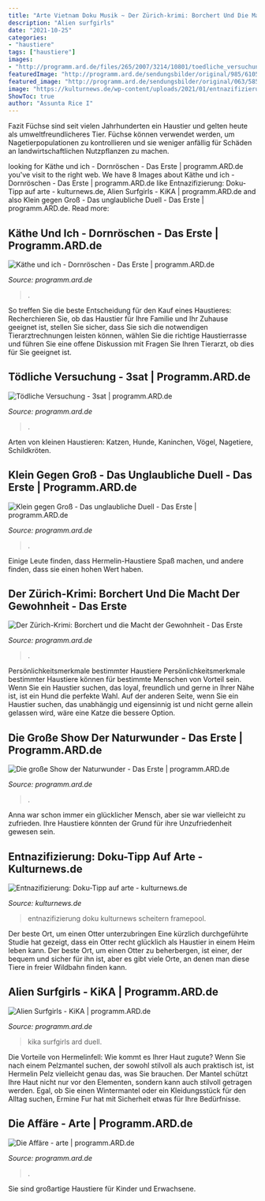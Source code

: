 ```yaml
---
title: "Arte Vietnam Doku Musik ~ Der Zürich-krimi: Borchert Und Die Macht Der Gewohnheit"
description: "Alien surfgirls"
date: "2021-10-25"
categories:
- "haustiere"
tags: ["haustiere"]
images:
- "http://programm.ard.de/files/265/2007/3214/10801/toedliche_versuchung_950.jpg"
featuredImage: "http://programm.ard.de/sendungsbilder/original/985/6105971985.c37065ef-edbd-4280-9686-ec7075980d79.jpeg"
featured_image: "http://programm.ard.de/sendungsbilder/original/063/5851772063.d0e96c2c-25ea-4160-9e39-f7eb575c3e14.jpeg"
image: "https://kulturnews.de/wp-content/uploads/2021/01/entnazifizierung-700x462.jpg"
ShowToc: true
author: "Assunta Rice I"
---
```



Fazit
Füchse sind seit vielen Jahrhunderten ein Haustier und gelten heute als umweltfreundlicheres Tier. Füchse können verwendet werden, um Nagetierpopulationen zu kontrollieren und sie weniger anfällig für Schäden an landwirtschaftlichen Nutzpflanzen zu machen.

	

		
looking for Käthe und ich - Dornröschen - Das Erste | programm.ARD.de you've visit to the right web. We have 8 Images about Käthe und ich - Dornröschen - Das Erste | programm.ARD.de like Entnazifizierung: Doku-Tipp auf arte - kulturnews.de, Alien Surfgirls - KiKA | programm.ARD.de and also Klein gegen Groß - Das unglaubliche Duell - Das Erste | programm.ARD.de. Read more:
		
    
## Käthe Und Ich - Dornröschen - Das Erste | Programm.ARD.de

<img loading=lazy src="http://programm.ard.de/sendungsbilder/original/985/6105971985.c37065ef-edbd-4280-9686-ec7075980d79.jpeg" onerror="this.onerror=null;this.src='https://tse3.mm.bing.net/th?id=OIP.UtGQei56ApTMMSRC5ybgXAHaEK&amp;pid=15.1';" alt="Käthe und ich - Dornröschen - Das Erste | programm.ARD.de">

_Source: programm.ard.de_

>. 

	

So treffen Sie die beste Entscheidung für den Kauf eines Haustieres: Recherchieren Sie, ob das Haustier für Ihre Familie und Ihr Zuhause geeignet ist, stellen Sie sicher, dass Sie sich die notwendigen Tierarztrechnungen leisten können, wählen Sie die richtige Haustierrasse und führen Sie eine offene Diskussion mit Fragen Sie Ihren Tierarzt, ob dies für Sie geeignet ist.

    
## Tödliche Versuchung - 3sat | Programm.ARD.de

<img loading=lazy src="http://programm.ard.de/files/265/2007/3214/10801/toedliche_versuchung_950.jpg" onerror="this.onerror=null;this.src='https://tse2.mm.bing.net/th?id=OIP.zwIZmu09Rc-0ILfzgAz4hAHaEK&amp;pid=15.1';" alt="Tödliche Versuchung - 3sat | programm.ARD.de">

_Source: programm.ard.de_

>. 

	

Arten von kleinen Haustieren: Katzen, Hunde, Kaninchen, Vögel, Nagetiere, Schildkröten.

    
## Klein Gegen Groß - Das Unglaubliche Duell - Das Erste | Programm.ARD.de

<img loading=lazy src="http://programm.ard.de/sendungsbilder/original/063/5851772063.d0e96c2c-25ea-4160-9e39-f7eb575c3e14.jpeg" onerror="this.onerror=null;this.src='https://tse1.mm.bing.net/th?id=OIP.W0yiGL-th_PppYEciG2qdAHaEK&amp;pid=15.1';" alt="Klein gegen Groß - Das unglaubliche Duell - Das Erste | programm.ARD.de">

_Source: programm.ard.de_

>. 

	

Einige Leute finden, dass Hermelin-Haustiere Spaß machen, und andere finden, dass sie einen hohen Wert haben.

    
## Der Zürich-Krimi: Borchert Und Die Macht Der Gewohnheit - Das Erste

<img loading=lazy src="http://programm.ard.de/files/265/2007/3214/10478/9_Zuerich_Krimi_Borchert_u_d_Macht_d_Gewohnheit-512_1.jpg" onerror="this.onerror=null;this.src='https://tse1.mm.bing.net/th?id=OIP.YJWhX5UyQGcpDMe0_YTcQQHaEK&amp;pid=15.1';" alt="Der Zürich-Krimi: Borchert und die Macht der Gewohnheit - Das Erste">

_Source: programm.ard.de_

>. 

	

Persönlichkeitsmerkmale bestimmter Haustiere
Persönlichkeitsmerkmale bestimmter Haustiere können für bestimmte Menschen von Vorteil sein. Wenn Sie ein Haustier suchen, das loyal, freundlich und gerne in Ihrer Nähe ist, ist ein Hund die perfekte Wahl. Auf der anderen Seite, wenn Sie ein Haustier suchen, das unabhängig und eigensinnig ist und nicht gerne allein gelassen wird, wäre eine Katze die bessere Option.

    
## Die Große Show Der Naturwunder - Das Erste | Programm.ARD.de

<img loading=lazy src="http://programm.ard.de/sendungsbilder/original/949/POCUTF8_12660534949_Original_Daccord.JPEG" onerror="this.onerror=null;this.src='https://tse3.mm.bing.net/th?id=OIP.FdkYqul2dbAnbcTB1jNvxgHaEK&amp;pid=15.1';" alt="Die große Show der Naturwunder - Das Erste | programm.ARD.de">

_Source: programm.ard.de_

>. 

	

Anna war schon immer ein glücklicher Mensch, aber sie war vielleicht zu zufrieden. Ihre Haustiere könnten der Grund für ihre Unzufriedenheit gewesen sein.

    
## Entnazifizierung: Doku-Tipp Auf Arte - Kulturnews.de

<img loading=lazy src="https://kulturnews.de/wp-content/uploads/2021/01/entnazifizierung-700x462.jpg" onerror="this.onerror=null;this.src='https://tse3.mm.bing.net/th?id=OIP.FTFqg8vc-SY7AGzkpUh1zgHaE4&amp;pid=15.1';" alt="Entnazifizierung: Doku-Tipp auf arte - kulturnews.de">

_Source: kulturnews.de_

>entnazifizierung doku kulturnews scheitern framepool. 

	

Der beste Ort, um einen Otter unterzubringen
Eine kürzlich durchgeführte Studie hat gezeigt, dass ein Otter recht glücklich als Haustier in einem Heim leben kann. Der beste Ort, um einen Otter zu beherbergen, ist einer, der bequem und sicher für ihn ist, aber es gibt viele Orte, an denen man diese Tiere in freier Wildbahn finden kann.

    
## Alien Surfgirls - KiKA | Programm.ARD.de

<img loading=lazy src="http://programm.ard.de/sendungsbilder/original/386/POCUTF8_8257786386_Original_Daccord.JPEG" onerror="this.onerror=null;this.src='https://tse3.mm.bing.net/th?id=OIP.yprM0O6hNeQG20HK-LKoqQHaEK&amp;pid=15.1';" alt="Alien Surfgirls - KiKA | programm.ARD.de">

_Source: programm.ard.de_

>kika surfgirls ard duell. 

	

Die Vorteile von Hermelinfell: Wie kommt es Ihrer Haut zugute?
Wenn Sie nach einem Pelzmantel suchen, der sowohl stilvoll als auch praktisch ist, ist Hermelin Pelz vielleicht genau das, was Sie brauchen. Der Mantel schützt Ihre Haut nicht nur vor den Elementen, sondern kann auch stilvoll getragen werden. Egal, ob Sie einen Wintermantel oder ein Kleidungsstück für den Alltag suchen, Ermine Fur hat mit Sicherheit etwas für Ihre Bedürfnisse.

    
## Die Affäre - Arte | Programm.ARD.de

<img loading=lazy src="http://programm.ard.de/sendungsbilder/original/102/5859009102.598d7b9f-5f4f-4979-9862-c69d2263bc1e.jpeg" onerror="this.onerror=null;this.src='https://tse2.mm.bing.net/th?id=OIP.ckQoUbHtDghjyL7rwvAw3AHaEK&amp;pid=15.1';" alt="Die Affäre - arte | programm.ARD.de">

_Source: programm.ard.de_

>. 

	

Sie sind großartige Haustiere für Kinder und Erwachsene.

